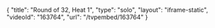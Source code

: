 {
    "title": "Round of 32, Heat 1",
    "type": "solo",
    "layout": "iframe-static",
    "videoId": "163764",
    "url": "\/tvpembed\/163764"
}